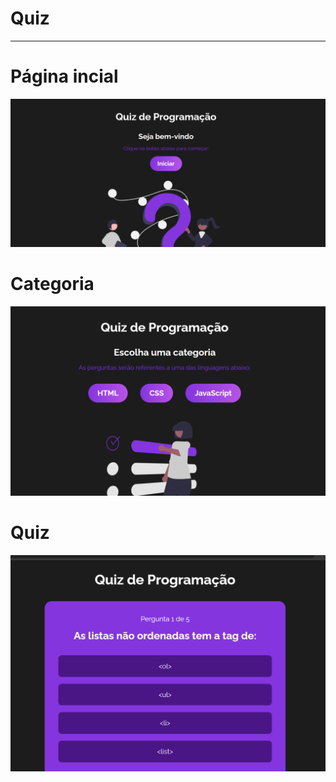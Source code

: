 # Quiz

<hr>

# Página incial
<img src="./quiz_react/src/img/primeira_pagina.png">

<br>

# Categoria

<img src="./quiz_react/src/img/categoria.png">

<br>

# Quiz

<img src="./quiz_react/src/img/quiz.png">
